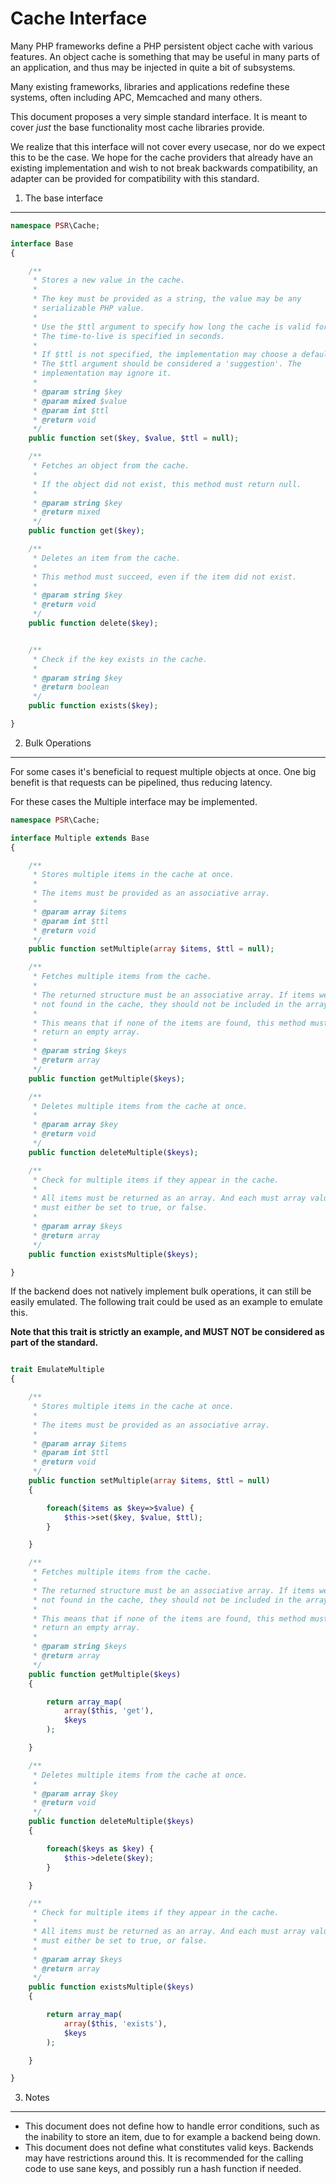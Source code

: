 Cache Interface
===============

Many PHP frameworks define a PHP persistent object cache with various features.
An object cache is something that may be useful in many parts of an
application, and thus may be injected in quite a bit of subsystems.

Many existing frameworks, libraries and applications redefine these systems,
often including APC, Memcached and many others.

This document proposes a very simple standard interface. It is meant to cover
*just* the base functionality most cache libraries provide.

We realize that this interface will not cover every usecase, nor do we expect
this to be the case. We hope for the cache providers that already have an
existing implementation and wish to not break backwards compatibility, an
adapter can be provided for compatibility with this standard.

1. The base interface
---------------------

```php
namespace PSR\Cache;

interface Base
{

    /**
     * Stores a new value in the cache.
     *
     * The key must be provided as a string, the value may be any
     * serializable PHP value.
     *
     * Use the $ttl argument to specify how long the cache is valid for.
     * The time-to-live is specified in seconds.
     *
     * If $ttl is not specified, the implementation may choose a default.
     * The $ttl argument should be considered a 'suggestion'. The
     * implementation may ignore it.
     *
     * @param string $key
     * @param mixed $value
     * @param int $ttl
     * @return void
     */
    public function set($key, $value, $ttl = null);

    /**
     * Fetches an object from the cache.
     *
     * If the object did not exist, this method must return null.
     *
     * @param string $key
     * @return mixed
     */
    public function get($key);

    /**
     * Deletes an item from the cache.
     *
     * This method must succeed, even if the item did not exist.
     *
     * @param string $key
     * @return void
     */
    public function delete($key);


    /**
     * Check if the key exists in the cache.
     *
     * @param string $key
     * @return boolean
     */
    public function exists($key);

}
```

2. Bulk Operations
------------------

For some cases it's beneficial to request multiple objects at once. One big
benefit is that requests can be pipelined, thus reducing latency.

For these cases the Multiple interface may be implemented.

```php
namespace PSR\Cache;

interface Multiple extends Base
{

    /**
     * Stores multiple items in the cache at once.
     *
     * The items must be provided as an associative array.
     *
     * @param array $items
     * @param int $ttl
     * @return void
     */
    public function setMultiple(array $items, $ttl = null);

    /**
     * Fetches multiple items from the cache.
     *
     * The returned structure must be an associative array. If items were
     * not found in the cache, they should not be included in the array.
     *
     * This means that if none of the items are found, this method must
     * return an empty array.
     *
     * @param string $keys
     * @return array
     */
    public function getMultiple($keys);

    /**
     * Deletes multiple items from the cache at once.
     *
     * @param array $key
     * @return void
     */
    public function deleteMultiple($keys);

    /**
     * Check for multiple items if they appear in the cache.
     *
     * All items must be returned as an array. And each must array value
     * must either be set to true, or false.
     *
     * @param array $keys
     * @return array
     */
    public function existsMultiple($keys);

}
```

If the backend does not natively implement bulk operations, it can still
be easily emulated. The following trait could be used as an example to emulate
this. 

**Note that this trait is strictly an example, and MUST NOT be considered as
part of the standard.**

```php

trait EmulateMultiple
{

    /**
     * Stores multiple items in the cache at once.
     *
     * The items must be provided as an associative array.
     *
     * @param array $items
     * @param int $ttl
     * @return void
     */
    public function setMultiple(array $items, $ttl = null)
    {

        foreach($items as $key=>$value) {
            $this->set($key, $value, $ttl);
        }

    }

    /**
     * Fetches multiple items from the cache.
     *
     * The returned structure must be an associative array. If items were
     * not found in the cache, they should not be included in the array.
     *
     * This means that if none of the items are found, this method must
     * return an empty array.
     *
     * @param string $keys
     * @return array
     */
    public function getMultiple($keys)
    {

        return array_map(
            array($this, 'get'),
            $keys
        );

    }

    /**
     * Deletes multiple items from the cache at once.
     *
     * @param array $key
     * @return void
     */
    public function deleteMultiple($keys)
    {

        foreach($keys as $key) {
            $this->delete($key);
        }

    }

    /**
     * Check for multiple items if they appear in the cache.
     *
     * All items must be returned as an array. And each must array value
     * must either be set to true, or false.
     *
     * @param array $keys
     * @return array
     */
    public function existsMultiple($keys)
    {

        return array_map(
            array($this, 'exists'),
            $keys
        );

    }

}
```

3. Notes
--------

* This document does not define how to handle error conditions, such as the
  inability to store an item, due to for example a backend being down.
* This document does not define what constitutes valid keys. Backends may have
  restrictions around this. It is recommended for the calling code to use
  sane keys, and possibly run a hash function if needed.
